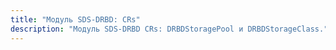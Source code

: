 ```yaml
---
title: "Модуль SDS-DRBD: CRs"
description: "Модуль SDS-DRBD CRs: DRBDStoragePool и DRBDStorageClass."
---
```

